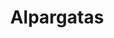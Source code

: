 ---
title: Alpargatas
layout: section
image: img/alpargatas.webp
categories:
  - title: Alpargatas abierta
    filter: /alpargatas/
    filter2: abiertas
    description: Cuñas suuuper molonas

  - title: Alpargatas abierta con cuña
    filter: /alpargatas/
    filter2: cuña
    description: Cuñas suuuper molonas
---